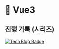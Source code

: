 # 📘 Vue3

## 진행 기록 (시리즈)
[![Tech Blog Badge](https://img.shields.io/badge/-Tech%20blog-20C997?style=flat-square&logo=velog&logoColor=white&link=https://velog.io/@kjr04205/series/Spring-Boot)](https://velog.io/@kjr04205/series/Spring-Boot)